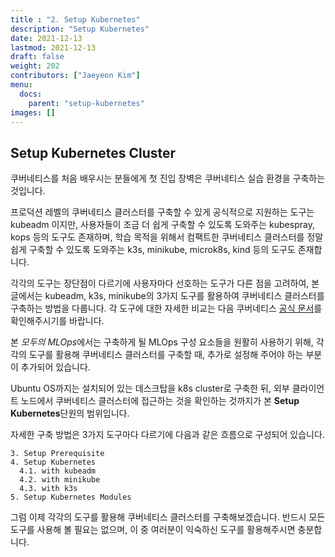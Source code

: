 ```yaml
---
title : "2. Setup Kubernetes"
description: "Setup Kubernetes"
date: 2021-12-13
lastmod: 2021-12-13
draft: false
weight: 202
contributors: ["Jaeyeon Kim"]
menu:
  docs:
    parent: "setup-kubernetes"
images: []
---
```


## Setup Kubernetes Cluster

쿠버네티스를 처음 배우시는 분들에게 첫 진입 장벽은 쿠버네티스 실습 환경을 구축하는 것입니다.

프로덕션 레벨의 쿠버네티스 클러스터를 구축할 수 있게 공식적으로 지원하는 도구는 kubeadm 이지만, 사용자들이 조금 더 쉽게 구축할 수 있도록 도와주는 kubespray, kops 등의 도구도 존재하며, 학습 목적을 위해서 컴팩트한 쿠버네티스 클러스터를 정말 쉽게 구축할 수 있도록 도와주는 k3s, minikube, microk8s, kind 등의 도구도 존재합니다.

각각의 도구는 장단점이 다르기에 사용자마다 선호하는 도구가 다른 점을 고려하여, 본 글에서는 kubeadm, k3s, minikube의 3가지 도구를 활용하여 쿠버네티스 클러스터를 구축하는 방법을 다룹니다.
각 도구에 대한 자세한 비교는 다음 쿠버네티스 [공식 문서]((https://kubernetes.io/ko/docs/tasks/tools/))를 확인해주시기를 바랍니다.

본 *모두의 MLOps*에서는 구축하게 될 MLOps 구성 요소들을 원활히 사용하기 위해, 각각의 도구를 활용해 쿠버네티스 클러스터를 구축할 때, 추가로 설정해 주어야 하는 부분이 추가되어 있습니다.

Ubuntu OS까지는 설치되어 있는 데스크탑을 k8s cluster로 구축한 뒤, 외부 클라이언트 노드에서 쿠버네티스 클러스터에 접근하는 것을 확인하는 것까지가 본 **Setup Kubernetes**단원의 범위입니다.

자세한 구축 방법은 3가지 도구마다 다르기에 다음과 같은 흐름으로 구성되어 있습니다.

```text
3. Setup Prerequisite
4. Setup Kubernetes
  4.1. with kubeadm
  4.2. with minikube
  4.3. with k3s
5. Setup Kubernetes Modules
```

그럼 이제 각각의 도구를 활용해 쿠버네티스 클러스터를 구축해보겠습니다. 반드시 모든 도구를 사용해 볼 필요는 없으며, 이 중 여러분이 익숙하신 도구를 활용해주시면 충분합니다.
